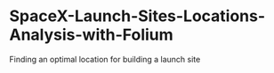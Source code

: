 # SpaceX-Launch-Sites-Locations-Analysis-with-Folium
Finding an optimal location for building a launch site
